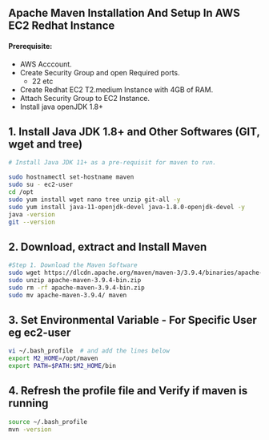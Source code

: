 ## Apache Maven Installation And Setup In AWS EC2 Redhat Instance
#### Prerequisite:
+ AWS Acccount.
+ Create Security Group and open Required ports.
  + 22 etc
+ Create Redhat EC2 T2.medium Instance with 4GB of RAM.
+ Attach Security Group to EC2 Instance.
+ Install java openJDK 1.8+

## 1. Install Java JDK 1.8+ and Other Softwares (GIT, wget and tree)
``` sh
# Install Java JDK 11+ as a pre-requisit for maven to run.

sudo hostnamectl set-hostname maven
sudo su - ec2-user
cd /opt
sudo yum install wget nano tree unzip git-all -y
sudo yum install java-11-openjdk-devel java-1.8.0-openjdk-devel -y
java -version
git --version
```
## 2. Download, extract and Install Maven
``` sh
#Step 1. Download the Maven Software
sudo wget https://dlcdn.apache.org/maven/maven-3/3.9.4/binaries/apache-maven-3.9.4-bin.zip
sudo unzip apache-maven-3.9.4-bin.zip
sudo rm -rf apache-maven-3.9.4-bin.zip
sudo mv apache-maven-3.9.4/ maven
```
## 3. Set Environmental Variable  - For Specific User eg ec2-user
``` sh
vi ~/.bash_profile  # and add the lines below
export M2_HOME=/opt/maven
export PATH=$PATH:$M2_HOME/bin
```
## 4. Refresh the profile file and Verify if maven is running
```sh
source ~/.bash_profile
mvn -version
```

